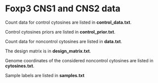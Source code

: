 # Foxp3 CNS1 and CNS2 data

Count data for control cytosines are listed in **control_data.txt**.

Control cytosines priors are listed in **control_prior.txt**.

Count data for noncontrol cytosines are listed in **data.txt**.

The design matrix is in **design_matrix.txt**.

Genome coordinates of the considered noncontrol cytosines are listed in **cytosines.txt**.

Sample labels are listed in **samples.txt**
